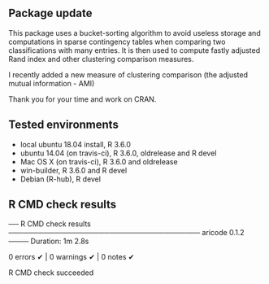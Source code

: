 
## Package update

This package uses a bucket-sorting algorithm to avoid useless storage and computations in sparse contingency tables when comparing two classifications with many entries. It is then used to compute fastly adjusted Rand index and other clustering comparison measures.

I recently added a new measure of clustering comparison (the adjusted mutual information - AMI)

Thank you for your time and work on CRAN.

## Tested environments

- local ubuntu 18.04 install, R 3.6.0
- ubuntu 14.04 (on travis-ci), R 3.6.0, oldrelease and R devel
- Mac OS X (on travis-ci), R 3.6.0 and oldrelease
- win-builder, R 3.6.0 and R devel
- Debian (R-hub), R devel

## R CMD check results

── R CMD check results ────────────────────────────────────── aricode 0.1.2 ────
Duration: 1m 2.8s

0 errors ✔ | 0 warnings ✔ | 0 notes ✔

R CMD check succeeded
